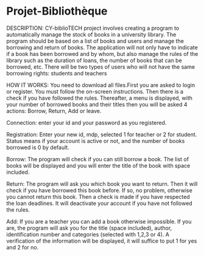 # Projet-Bibliothèque

DESCRIPTION: CY-biblioTECH project involves creating a program to automatically manage the stock of books in a university library. The program should be based on a list of books and users and manage the borrowing and return of books. The application will not only have to indicate if a book has been borrowed and by whom, but also manage the rules of the library such as the duration of loans, the number of books that can be borrowed, etc. There will be two types of users who will not have the same borrowing rights: students and teachers

HOW IT WORKS: 
You need to download all files.First you are asked to login or register. You must follow the on-screen instructions. Then there is a check if you have followed the rules. Thereafter, a menu is displayed, with your number of borrowed books and their titles then you will be asked 4 actions: Borrow, Return, Add or leave.

Connection: enter your id and your password as you registered. 

Registration: Enter your new id, mdp, selected 1 for teacher or 2 for student. Status means if your account is active or not, and the number of books borrowed is 0 by default.

Borrow: The program will check if you can still borrow a book. The list of books will be displayed and you will enter the title of the book with space included.

Return: The program will ask you which book you want to return. Then it will check if you have borrowed this book before. If so, no problem, otherwise you cannot return this book. Then a check is made if you have respected the loan deadlines. It will deactivate your account if you have not followed the rules.

Add: If you are a teacher you can add a book otherwise impossible. If you are, the program will ask you for the title (space included), author, identification number and categories (selected with 1,2,3 or 4). A verification of the information will be displayed, it will suffice to put 1 for yes and 2 for no.
